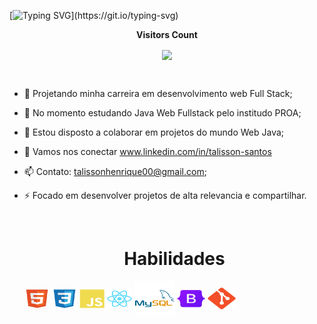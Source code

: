 [![Typing SVG](https://readme-typing-svg.herokuapp.com/?color=000000&size=35&center=true&vCenter=true&width=1000&lines=Meu+nome+é+Talisso;Tenho+23+anos;Bora+codar+comigo+?;)](https://git.io/typing-svg)

<div align="center">
<p align="centre"><b>Visitors Count</b></p>  
<p align="center"><img align="center" src="https://profile-counter.glitch.me/{TH13L26}/count.svg" /></p> 
</div>
<br>

- 🔭 Projetando minha carreira em desenvolvimento web Full Stack;
- 🌱 No momento estudando Java Web Fullstack pelo institudo PROA;
- 👯 Estou disposto a colaborar em projetos do mundo Web Java;
- 💬 Vamos nos conectar www.linkedin.com/in/talisson-santos
- 📫 Contato: talissonhenrique00@gmail.com;
- ⚡ Focado em desenvolver projetos de alta relevancia e compartilhar.

  <div style="display: inline_block align="center"><br>
      <h1 align="center">Habilidades</h1>
      <img align="center" height="30" width="40" src="https://raw.githubusercontent.com/devicons/devicon/master/icons/html5/html5-original.svg">
      <img align="center" height="30" width="40" src="https://raw.githubusercontent.com/devicons/devicon/master/icons/css3/css3-original.svg">
      <img align="center" height="30" width="40" src="https://raw.githubusercontent.com/devicons/devicon/master/icons/javascript/javascript-plain.svg">
      <img align="center" height="30" width="40" src="https://raw.githubusercontent.com/devicons/devicon/master/icons/react/react-original.svg">
      <img align="center" height="55" width="65" src="https://raw.githubusercontent.com/devicons/devicon/master/icons/mysql/mysql-original-wordmark.svg">
      <img align="center" height="35" width="45" src="https://raw.githubusercontent.com/devicons/devicon/master/icons/bootstrap/bootstrap-original.svg">
      <img align="center" height="35" width="45" src="https://raw.githubusercontent.com/devicons/devicon/master/icons/git/git-original.svg">
    </div>
  </div>
